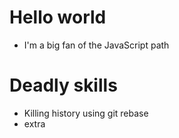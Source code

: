 Hello world
=====

* I'm a big fan of the JavaScript path

Deadly skills
=====
* Killing history using git rebase
* extra
